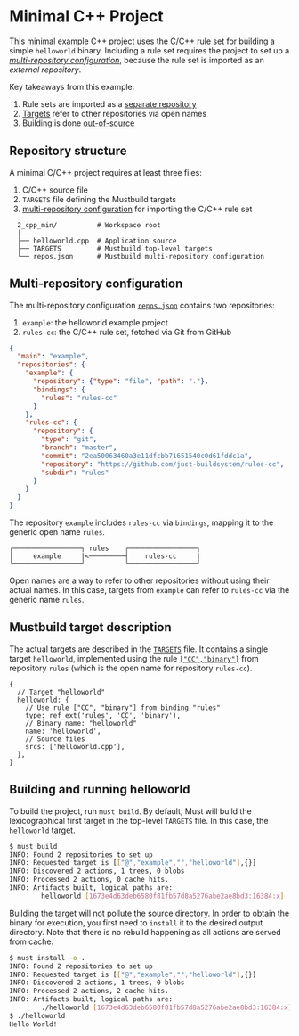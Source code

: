 # Minimal C++ Project

This minimal example C++ project uses the [C/C++ rule
set](https://github.com/just-buildsystem/rules-cc) for building a simple
`helloworld` binary. Including a rule set requires the project to set up a
[*multi-repository configuration*](#multi-repository-configuration), because the
rule set is imported as an *external repository*.

Key takeaways from this example:

1. Rule sets are imported as a [separate repository](#multi-repository-configuration)
2. [Targets](#mustbuild-target-description) refer to other repositories via open names
3. Building is done [out-of-source](#building-and-running-helloworld)

## Repository structure

A minimal C/C++ project requires at least three files:

1. C/C++ source file
2. `TARGETS` file defining the Mustbuild targets
3. [multi-repository
configuration](#multi-repository-configuration) for importing the C/C++ rule set

```
  2_cpp_min/          # Workspace root
  |
  ├── helloworld.cpp  # Application source
  ├── TARGETS         # Mustbuild top-level targets
  └── repos.json      # Mustbuild multi-repository configuration
```

## Multi-repository configuration

The multi-repository configuration [`repos.json`](./repos.json) contains two
repositories:

1. `example`: the helloworld example project
2. `rules-cc`: the C/C++ rule set, fetched via Git from GitHub

```json
{
  "main": "example",
  "repositories": {
    "example": {
      "repository": {"type": "file", "path": "."},
      "bindings": {
        "rules": "rules-cc"
      }
    },
    "rules-cc": {
      "repository": {
        "type": "git",
        "branch": "master",
        "commit": "2ea50063460a3e11dfcbb71651540c0d61fddc1a",
        "repository": "https://github.com/just-buildsystem/rules-cc",
        "subdir": "rules"
      }
    }
  }
}
```

The repository `example` includes `rules-cc` via `bindings`, mapping it to the
generic open name `rules`.

    ┌─────────────────┐ rules    ┌─────────────────┐
    │     example     |<─────────┤    rules-cc     |
    └─────────────────┘          └─────────────────┘

Open names are a way to refer to other repositories without using their actual
names. In this case, targets from `example` can refer to `rules-cc` via the
generic name `rules`.

## Mustbuild target description

The actual targets are described in the [`TARGETS`](./TARGETS) file. It contains
a single target `helloworld`, implemented using the rule
[`["CC","binary"]`](https://github.com/just-buildsystem/rules-cc#rule-cc-binary)
from repository `rules` (which is the open name for repository `rules-cc`).

```jsonnet
{
  // Target "helloworld"
  helloworld: {
    // Use rule ["CC", "binary"] from binding "rules"
    type: ref_ext('rules', 'CC', 'binary'),
    // Binary name: "helloworld"
    name: 'helloworld',
    // Source files
    srcs: ['helloworld.cpp'],
  },
}
```

## Building and running helloworld

To build the project, run `must build`. By default, Must will build the
lexicographical first target in the top-level `TARGETS` file. In this case, the
`helloworld` target.

```sh
$ must build
INFO: Found 2 repositories to set up
INFO: Requested target is [["@","example","","helloworld"],{}]
INFO: Discovered 2 actions, 1 trees, 0 blobs
INFO: Processed 2 actions, 0 cache hits.
INFO: Artifacts built, logical paths are:
        helloworld [1673e4d63deb6580f81fb57d8a5276abe2ae8bd3:16384:x]
```

Building the target will not pollute the source directory. In order to obtain
the binary for execution, you first need to `install` it to the desired output
directory. Note that there is no rebuild happening as all actions are served
from cache.

```sh
$ must install -o .
INFO: Found 2 repositories to set up
INFO: Requested target is [["@","example","","helloworld"],{}]
INFO: Discovered 2 actions, 1 trees, 0 blobs
INFO: Processed 2 actions, 2 cache hits.
INFO: Artifacts built, logical paths are:
        ./helloworld [1673e4d63deb6580f81fb57d8a5276abe2ae8bd3:16384:x]
$ ./helloworld
Hello World!
```
